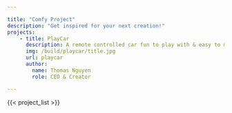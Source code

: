 ```yaml
---

title: "Comfy Project"
description: "Get inspired for your next creation!"
projects:
    - title: PlayCar
      description: A remote controlled car fun to play with & easy to make
      img: /build/playcar/title.jpg
      url: playcar
      author:
        name: Thomas Nguyen
        role: CEO & Creator

---
```




{{< project_list >}}

